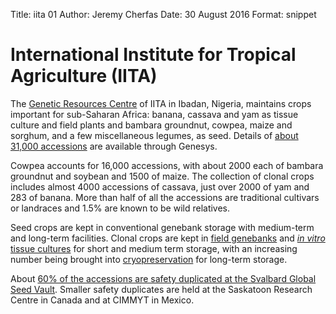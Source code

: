 Title: iita 01 Author: Jeremy Cherfas Date: 30 August 2016 Format: snippet

# International Institute for Tropical Agriculture (IITA)

The [Genetic Resources Centre][iita] of IITA in Ibadan, Nigeria, maintains crops important for sub-Saharan Africa: banana, cassava and yam as tissue culture and field plants and bambara groundnut, cowpea, maize and sorghum, and a few miscellaneous legumes, as seed. Details of [about 31,000 accessions][nga039] are available through Genesys.

Cowpea accounts for 16,000 accessions, with about 2000 each of bambara groundnut and soybean and 1500 of maize. The collection of clonal crops includes almost 4000 accessions of cassava, just over 2000 of yam and 283 of banana. More than half of all the accessions are traditional cultivars or landraces and 1.5% are known to be wild relatives.

Seed crops are kept in conventional genebank storage with medium-term and long-term facilities. Clonal crops are kept in [field genebanks][nga039-field] and [_in vitro_ tissue cultures][nga039-invitro] for short and medium term storage, with an increasing number being brought into [cryopreservation][nga039-cryo] for long-term storage.

About [60% of the accessions are safety duplicated at the Svalbard Global Seed Vault][nga039-sgsv]. Smaller safety duplicates are held at the Saskatoon Research Centre in Canada and at CIMMYT in Mexico.

[iita]: http://www.iita.org/genetic-resources
[nga039]: https://www.genesys-pgr.org/wiews/NGA039/data
[nga039-cryo]: https://goo.gl/ui26k6
[nga039-field]: https://goo.gl/f02iJk
[nga039-invitro]: https://goo.gl/dF0nGs
[nga039-sgsv]: https://goo.gl/Bt9EMV

